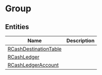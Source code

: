 
# Group


## Entities

|Name|Description|
|---|---|
|[RCashDestinationTable](RCashDestinationTable.cdm.json)||
|[RCashLedger](RCashLedger.cdm.json)||
|[RCashLedgerAccount](RCashLedgerAccount.cdm.json)||
